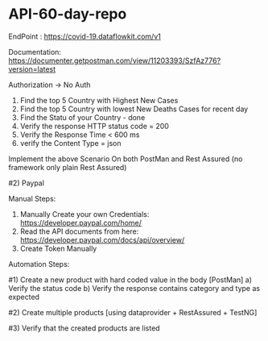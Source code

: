 # API-60-day-repo
EndPoint : https://covid-19.dataflowkit.com/v1


Documentation: https://documenter.getpostman.com/view/11203393/SzfAz776?version=latest

Authorization -> No Auth

1. Find the top 5 Country with Highest New Cases 
2. Find the top 5 Country with lowest New Deaths Cases for recent day
3. Find the Statu of your Country - done
4. Verify the response HTTP status code = 200
5. Verify the Response Time < 600 ms
6. verify the Content Type = json

Implement the above Scenario On both PostMan and Rest Assured (no framework only plain Rest Assured)


#2) Paypal

Manual Steps:

1) Manually Create your own Credentials: https://developer.paypal.com/home/
2) Read the API documents from here:
	https://developer.paypal.com/docs/api/overview/
3) Create Token Manually

Automation Steps:

#1) Create a new product with hard coded value in the body [PostMan]
	a) Verify the status code
	b) Verify the response contains category and type as expected

#2) Create multiple products [using dataprovider + RestAssured + TestNG]

#3) Verify that the created products are listed
